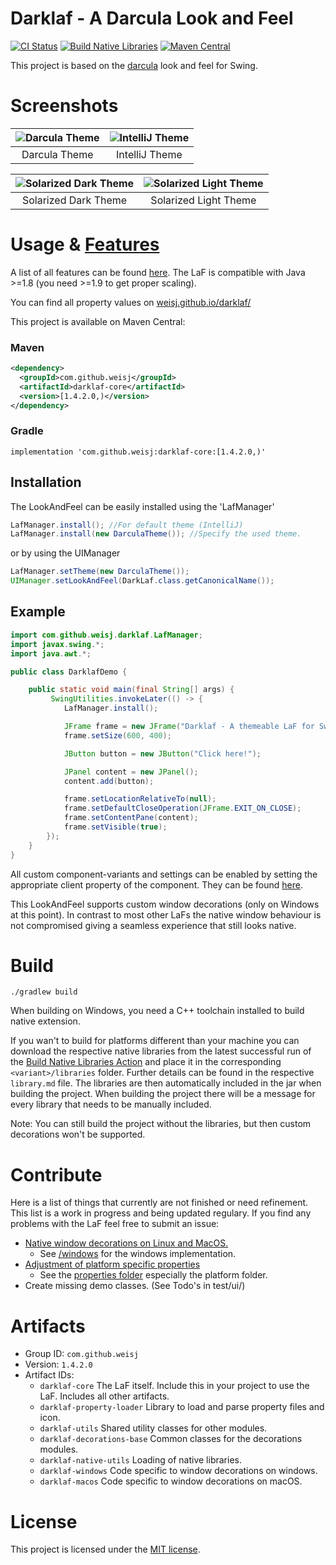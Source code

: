 # Darklaf - A Darcula Look and Feel

[![CI Status](https://github.com/weisJ/darklaf/workflows/CI/badge.svg?branch=master)](https://github.com/weisJ/darklaf/actions)
[![Build Native Libraries](https://github.com/weisJ/darklaf/workflows/Build%20Native%20Libraries/badge.svg)](https://github.com/weisJ/darklaf/actions?query=workflow%3A%22Build+Native+Libraries%22)
[![Maven Central](https://img.shields.io/maven-central/v/com.github.weisj/darklaf-core?label=Maven%20Central)](https://search.maven.org/artifact/com.github.weisj/darklaf-core)

This project is based on the [darcula](https://github.com/bulenkov/Darcula) look and feel for Swing.

# Screenshots
![Darcula Theme](https://github.com/weisJ/darklaf/blob/master/img/file_chooser_darcula.png) | ![IntelliJ Theme](https://github.com/weisJ/darklaf/blob/master/img/file_chooser_intellij.png)
:-------------------------:|:-------------------------:
Darcula Theme | IntelliJ Theme

![Solarized Dark Theme](https://github.com/weisJ/darklaf/blob/master/img/file_chooser_solarized_dark.png) | ![Solarized Light Theme](https://github.com/weisJ/darklaf/blob/master/img/file_chooser_solarized_light.png)
:-------------------------:|:-------------------------:
Solarized Dark Theme | Solarized Light Theme

# Usage & [Features](https://github.com/weisJ/darklaf/wiki/Features)
A list of all features can be found [here](https://github.com/weisJ/darklaf/wiki/Features).
The LaF is compatible with Java >=1.8 (you need >=1.9 to get proper scaling).

You can find all property values on [weisj.github.io/darklaf/](https://weisj.github.io/darklaf/)

This project is available on Maven Central:
### Maven
````xml
<dependency>
  <groupId>com.github.weisj</groupId>
  <artifactId>darklaf-core</artifactId>
  <version>[1.4.2.0,)</version>
</dependency>
````
### Gradle
````
implementation 'com.github.weisj:darklaf-core:[1.4.2.0,)'
````

## Installation
The LookAndFeel can be easily installed using the 'LafManager'
````java
LafManager.install(); //For default theme (IntelliJ)
LafManager.install(new DarculaTheme()); //Specify the used theme.
````
or by using the UIManager
````java
LafManager.setTheme(new DarculaTheme());
UIManager.setLookAndFeel(DarkLaf.class.getCanonicalName());
````

## Example
````java
import com.github.weisj.darklaf.LafManager;
import javax.swing.*;
import java.awt.*;

public class DarklafDemo {

    public static void main(final String[] args) {
         SwingUtilities.invokeLater(() -> {
            LafManager.install();

            JFrame frame = new JFrame("Darklaf - A themeable LaF for Swing");
            frame.setSize(600, 400);

            JButton button = new JButton("Click here!");

            JPanel content = new JPanel();
            content.add(button);

            frame.setLocationRelativeTo(null);
            frame.setDefaultCloseOperation(JFrame.EXIT_ON_CLOSE);
            frame.setContentPane(content);
            frame.setVisible(true);
        });
    }
}
````

All custom component-variants and settings can be enabled by setting the appropriate client
property of the component.
They can be found [here](https://github.com/weisJ/darklaf/wiki/Features#alternative-visualsbehaviour-for-components).

This LookAndFeel supports custom window decorations (only on Windows at this point). In contrast to most other LaFs the native window behaviour is not compromised giving a seamless experience that still looks native.

# Build

    ./gradlew build

When building on Windows, you need a C++ toolchain installed to build native extension.

If you wan't to build for platforms different than your machine you can download the respective native libraries
from the latest successful run of the [Build Native Libraries Action](https://github.com/weisJ/darklaf/actions?query=workflow%3A%22Build+Native+Libraries%22+branch%3Amaster) and place it in the corresponding `<variant>/libraries` folder.
Further details can be found in the respective `library.md` file. The libraries are then automatically included in the jar
when building the project.
When building the project there will be a message for every library that needs to be manually included.

Note: You can still build the project without the libraries, but then custom decorations won't be supported.

# Contribute
Here is a list of things that currently are not finished or need refinement. This list is a work in progress and being updated regulary. If you find any problems with the LaF feel free to submit an issue:

- [Native window decorations on Linux and MacOS.](https://github.com/weisJ/darklaf/issues/2)
  * See [/windows](https://github.com/weisJ/darklaf/tree/master/windows) for the windows implementation.
- [Adjustment of platform specific properties](https://github.com/weisJ/darklaf/issues/2)
  * See the [properties folder](https://github.com/weisJ/darklaf/tree/master/src/main/resources/com/github/weisj/darklaf/properties) especially the platform folder.
- Create missing demo classes. (See Todo's in test/ui/)

# Artifacts
- Group ID: `com.github.weisj`
- Version: `1.4.2.0`
- Artifact IDs:
  - `darklaf-core` The LaF itself. Include this in your project to use the LaF. Includes all other artifacts.
  - `darklaf-property-loader` Library to load and parse property files and icon.
  - `darklaf-utils` Shared utility classes for other modules.
  - `darklaf-decorations-base` Common classes for the decorations modules.
  - `darklaf-native-utils` Loading of native libraries.
  - `darklaf-windows` Code specific to window decorations on windows.
  - `darklaf-macos` Code specific to window decorations on macOS.



# License
This project is licensed under the [MIT license](https://github.com/weisJ/darklaf/blob/master/LICENSE).

